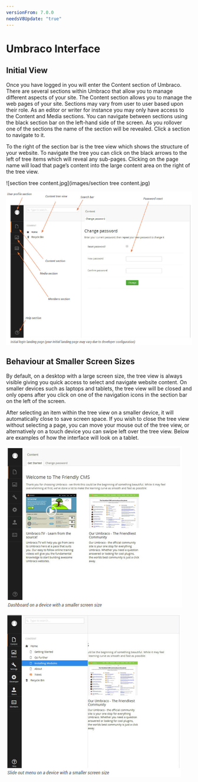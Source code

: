 ```yaml
---
versionFrom: 7.0.0
needsV8Update: "true"
---
```


# Umbraco Interface

## Initial View

Once you have logged in you will enter the Content section of Umbraco. There are several sections within Umbraco that allow you to manage different aspects of your site. The Content section allows you to manage the web pages of your site. Sections may vary from user to user based upon their role. As an editor or writer for instance you may only have access to the Content and Media sections. You can navigate between sections using the black section bar on the left-hand side of the screen. As you rollover one of the sections the name of the section will be revealed. Click a section to navigate to it.

To the right of the section bar is the tree view which shows the structure of your website. To navigate the tree you can click on the black arrows to the left of tree items which will reveal any sub-pages. Clicking on the
page name will load that page’s content into the large content area on the right of the tree view.

![section tree content.jpg](images/section tree content.jpg)

![landingPage.jpg](images/landingPage.jpg)

## Behaviour at Smaller Screen Sizes

By default, on a desktop with a large screen size, the tree view is always visible giving you quick access
to select and navigate website content. On smaller devices such as laptops and tablets, the tree view will be closed and only opens after you click on one of the navigation icons in the section bar on the left of the screen.

After selecting an item within the tree view on a smaller device, it will automatically close to save screen space. If you wish to close the tree view without selecting a page, you can move your mouse out of the tree view, or alternatively on a touch device you can swipe left over the tree view. Below are examples of how the interface will look on a tablet.

![smallScreenDashboard.jpg](images/smallScreenDashboard.jpg)

![dashboardSlideOut.jpg](images/dashboardSlideout.jpg)
